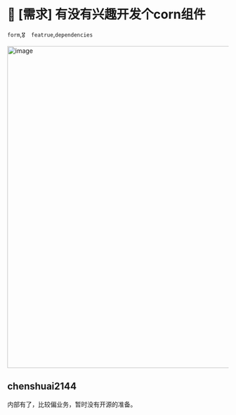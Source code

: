 # 👑 [需求] 有没有兴趣开发个corn组件

`form`,`🎖️  featrue`,`dependencies`

<img width="731" alt="image" src="https://user-images.githubusercontent.com/30397655/153568588-7bb5fba1-a60a-4ea9-a028-e24188f3484d.png">

## chenshuai2144

内部有了，比较偏业务，暂时没有开源的准备。
